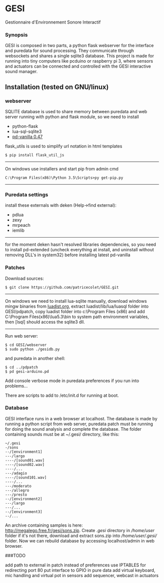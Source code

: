 # GESI
Gestionnaire d'Environnement Sonore Interactif
### Synopsis

GESI is composed in two parts, a python flask webserver for the interface and puredata for sound processing.
They communicate through websockets and shares a single sqlite3 database.
This project is made for running into tiny computers like pcduino or raspberry pi 3, where sensors and actuators can be connected and controlled with the GESI interactive sound manager.

## Installation (tested on GNU/linux)
### webserver
SQLITE database is used to share memory between puredata and web server running with python and flask module, so we need to install
* python-flask 
* lua-sql-sqlite3
* [pd-vanilla 0.47](http://msp.ucsd.edu/software.html)
 
flask_utils is used to simplify url notation in html templates
```
$ pip install flask_util_js

```
----
On windows use installers and start pip from admin cmd

```
C:\Program Files(x86)\Python 3.5\Scripts>py get-pip.py

```

----

### Puredata settings
install these externals with deken (Help->find external):
* pdlua
* zexy
* mrpeach
* iemlib

----
for the moment deken hasn't resolved libraries dependencies, so you need to install pd-extended (uncheck everything at install, and uninstall without removing DLL's in system32) before installing latest pd-vanilla

### Patches
Download sources:
```
$ git clone https://github.com/patricecolet/GESI.git
```

----

On windows we need to install lua-sqlite manually, download windows mingw binaries from 
[luadist.org](luadist.org), extract luadist/lib/lua/luasql folder into GESI/pdpatch, copy luadist folder into c:\Program Files (x86) and add C:\Program Files(x86)\lua5.3\bin to system path environment variables, then [lsql] should access the sqlite3 dll.

----
Run web server:
 ```
$ cd GESI/webserver
$ sudo python ./gesidb.py
```
and puredata in another shell:
```
$ cd ../pdpatch
$ pd gesi-arduino.pd
```
Add console verbose mode in puredata preferences if you run into problems...

There are scripts to add to /etc/init.d for running at boot.


### Database
GESI interface runs in a web browser at localhost. The database is made by running a python script from web server,
puredata patch must be running for doing the sound analysis and complete the database.
 The folder containing sounds must be at ~/.gesi/ directory, like this:
```
~/.gesi
-/sons
--/[environment1]
---/largo
----/[sound01.wav]
----/[sound02.wav]
----/...
---/adagio
----/[sound101.wav]
----/...
---/moderato
---/allegro
---/presto
--/[environment2]
---/largo
---/...
--/[environment3]
--/...
```
An archive containing samples is here: http://megalego.free.fr/gesi/sons.zip.
Create *.gesi* directory in */home/user* folder if it's not there, download and extract sons.zip into */home/user/.gesi/* folder.
Now we can rebuild database by accessing localhost/admin in web browser.

###TODO

add path to external in patch instead of preferences
use IPTABLES for redirecting port 80
put interface to GPIO in pure data
add virtual keyboard, mic handling and virtual pot in sensors
add sequencer, webcast in actuators





